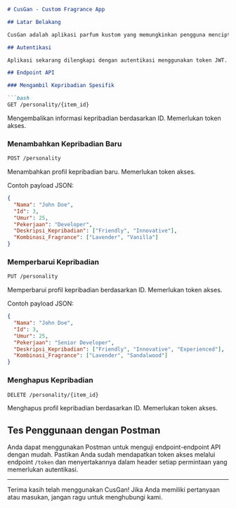 ```markdown
# CusGan - Custom Fragrance App

## Latar Belakang

CusGan adalah aplikasi parfum kustom yang memungkinkan pengguna menciptakan wewangian yang sesuai dengan karakteristik kepribadian mereka. Aplikasi ini menggunakan mikroservis untuk melakukan tes kepribadian dan menentukan kombinasi wewangian yang cocok. Pengguna dapat menambahkan, memperbarui, menghapus, dan melihat profil kepribadian mereka.

## Autentikasi

Aplikasi sekarang dilengkapi dengan autentikasi menggunakan token JWT. Untuk mendapatkan token akses, kirim permintaan POST ke [https://customizefragrance.azurewebsites.net/token](https://customizefragrance.azurewebsites.net/token) dengan menyertakan `username` dan `password`. Gunakan token yang diterima dalam header permintaan untuk rute-rute yang dilindungi.

## Endpoint API

### Mengambil Kepribadian Spesifik

```bash
GET /personality/{item_id}
```

Mengembalikan informasi kepribadian berdasarkan ID. Memerlukan token akses.

### Menambahkan Kepribadian Baru

```bash
POST /personality
```

Menambahkan profil kepribadian baru. Memerlukan token akses.

Contoh payload JSON:

```json
{
  "Nama": "John Doe",
  "Id": 3,
  "Umur": 25,
  "Pekerjaan": "Developer",
  "Deskripsi_Kepribadian": ["Friendly", "Innovative"],
  "Kombinasi_Fragrance": ["Lavender", "Vanilla"]
}
```

### Memperbarui Kepribadian

```bash
PUT /personality
```

Memperbarui profil kepribadian berdasarkan ID. Memerlukan token akses.

Contoh payload JSON:

```json
{
  "Nama": "John Doe",
  "Id": 3,
  "Umur": 25,
  "Pekerjaan": "Senior Developer",
  "Deskripsi_Kepribadian": ["Friendly", "Innovative", "Experienced"],
  "Kombinasi_Fragrance": ["Lavender", "Sandalwood"]
}
```

### Menghapus Kepribadian

```bash
DELETE /personality/{item_id}
```

Menghapus profil kepribadian berdasarkan ID. Memerlukan token akses.

## Tes Penggunaan dengan Postman

Anda dapat menggunakan Postman untuk menguji endpoint-endpoint API dengan mudah. Pastikan Anda sudah mendapatkan token akses melalui endpoint `/token` dan menyertakannya dalam header setiap permintaan yang memerlukan autentikasi.

---

Terima kasih telah menggunakan CusGan! Jika Anda memiliki pertanyaan atau masukan, jangan ragu untuk menghubungi kami.
